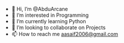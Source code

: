 - 👋 Hi, I’m @AbduArcane
- 👀 I’m interested in Programming
- 🌱 I’m currently learning Python
- 💞️ I’m looking to collaborate on Projects
- 📫 How to reach me aasaif2006@gmail.com

<!---
AbduArcane/AbduArcane is a ✨ special ✨ repository because its `README.md` (this file) appears on your GitHub profile.
You can click the Preview link to take a look at your changes.
--->
